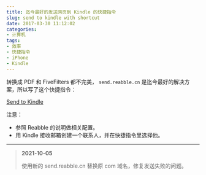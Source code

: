 ```yaml
---
title: 迄今最好的发送网页到 Kindle 的快捷指令
slug: send to kindle with shortcut
date: 2017-03-30 11:12:02
categories:
- 计算机
tags:
- 效率
- 快捷指令
- iPhone
- Kindle
---
```


转换成 PDF 和 FiveFilters 都不完美， `send.reabble.cn` 是迄今最好的解决方案，所以写了这个快捷指令：

[Send to Kindle](https://www.icloud.com/shortcuts/7335257de252447db732250739929ad4)

注意：

- 参照 Reabble 的说明做相关配置。
- 用 Kindle 接收邮箱创建一个联系人，并在快捷指令里选择他。

---

> **2021-10-05**
>
> 使用新的 send.reabble.cn 替换原 com 域名，修复发送失败的问题。
